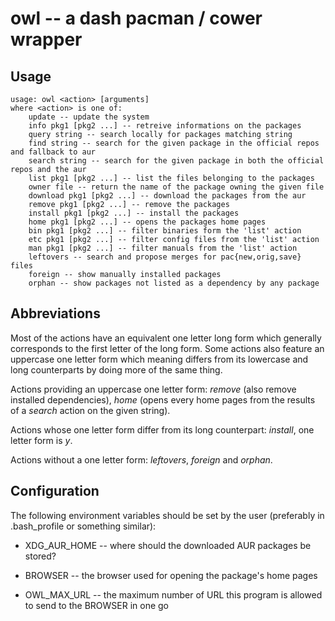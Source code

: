 # owl -- a dash pacman / cower wrapper

## Usage

    usage: owl <action> [arguments]
    where <action> is one of:
        update -- update the system
        info pkg1 [pkg2 ...] -- retreive informations on the packages
        query string -- search locally for packages matching string
        find string -- search for the given package in the official repos and fallback to aur
        search string -- search for the given package in both the official repos and the aur
        list pkg1 [pkg2 ...] -- list the files belonging to the packages
        owner file -- return the name of the package owning the given file
        download pkg1 [pkg2 ...] -- download the packages from the aur
        remove pkg1 [pkg2 ...] -- remove the packages
        install pkg1 [pkg2 ...] -- install the packages
        home pkg1 [pkg2 ...] -- opens the packages home pages
        bin pkg1 [pkg2 ...] -- filter binaries form the 'list' action
        etc pkg1 [pkg2 ...] -- filter config files from the 'list' action 
        man pkg1 [pkg2 ...] -- filter manuals from the 'list' action
        leftovers -- search and propose merges for pac{new,orig,save} files
        foreign -- show manually installed packages
        orphan -- show packages not listed as a dependency by any package

## Abbreviations

Most of the actions have an equivalent one letter long form which generally
corresponds to the first letter of the long form. Some actions also feature an
uppercase one letter form which meaning differs from its lowercase and long
counterparts by doing more of the same thing.

Actions providing an uppercase one letter form: *remove* (also remove installed
dependencies), *home* (opens every home pages from the results of a *search*
action on the given string).

Actions whose one letter form differ from its long counterpart: *install*, one
letter form is *y*.

Actions without a one letter form: *leftovers*, *foreign* and *orphan*.

## Configuration

The following environment variables should be set by the user (preferably in .bash_profile or something similar):

- XDG_AUR_HOME -- where should the downloaded AUR packages be stored?

- BROWSER -- the browser used for opening the package's home pages

- OWL_MAX_URL -- the maximum number of URL this program is allowed to send to
  the BROWSER in one go
